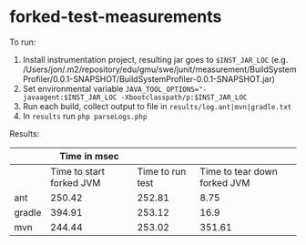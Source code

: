 # forked-test-measurements

To run:
1. Install instrumentation project, resulting jar goes to `$INST_JAR_LOC` (e.g. /Users/jon/.m2/repository/edu/gmu/swe/junit/measurement/BuildSystemProfiler/0.0.1-SNAPSHOT/BuildSystemProfiler-0.0.1-SNAPSHOT.jar)
2. Set environmental variable `JAVA_TOOL_OPTIONS="-javaagent:$INST_JAR_LOC -Xbootclasspath/p:$INST_JAR_LOC`
3. Run each build, collect output to file in `results/log.ant|mvn|gradle.txt`
4. In `results` run `php parseLogs.php`

Results:

|                      | Time in msec            |                  |                              |
|---------------------|--------------------------|------------------|------------------------------|
|           | Time to start forked JVM | Time to run test | Time to tear down forked JVM |
| ant                 | 250.42                   | 252.81           | 8.75                         |
| gradle              | 394.91                   | 253.12           | 16.9                         |
| mvn                 | 244.44                   | 253.02           | 351.61                       |
